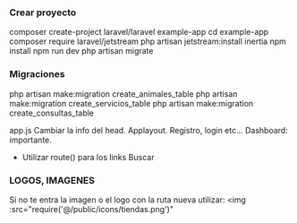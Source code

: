 ### Crear proyecto

composer create-project laravel/laravel example-app
cd example-app
composer require laravel/jetstream
php artisan jetstream:install inertia
npm install
npm run dev
php artisan migrate

### Migraciones

php artisan make:migration create_animales_table
php artisan make:migration create_servicios_table
php artisan make:migration create_consultas_table


app.js Cambiar la info del head.
Applayout. Registro, login etc...
Dashboard: importante.
- Utilizar route() para los links <Link :href="route('workers.search')" class="nav-link text-whitehover:text-blue-400 text-lg">Buscar</Link>


### LOGOS, IMAGENES

Si no te entra la imagen o el logo con la ruta nueva utilizar:
<img :src="require('@/public/icons/tiendas.png')"

